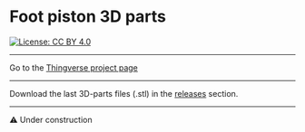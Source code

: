 # Foot piston 3D parts
[![License: CC BY 4.0](https://img.shields.io/badge/License-CC%20BY%204.0-lightgrey.svg)](https://creativecommons.org/licenses/by/4.0/)

<hr>
Go to the <a href="https://www.thingiverse.com/thing:6216792">Thingverse project page</a>
<hr>
Download the last 3D-parts files (.stl) in the <a href="https://github.com/Openpipes-org/Foot_piston_3D_parts/releases">releases</a> section.
<hr>
⚠️ Under construction
